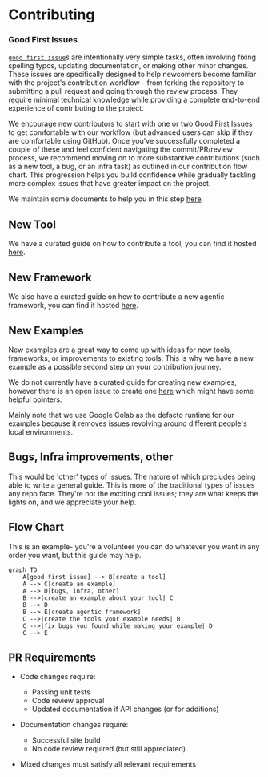 # Contributing

### Good First Issues
[`good first issue`](https://github.com/The-AI-Alliance/gofannon/issues?q=is%3Aissue%20state%3Aopen%20label%3A%22good%20first%20issue%22)s 
are intentionally very simple tasks, often involving fixing spelling typos, 
updating documentation, or making other minor changes. These issues are 
specifically designed to help newcomers become familiar with the project's 
contribution workflow - from forking the repository to submitting a pull request
and going through the review process. They require minimal technical knowledge 
while providing a complete end-to-end experience of contributing to the project.

We encourage new contributors to start with one or two Good First Issues to get 
comfortable with our workflow (but advanced users can skip if they are 
comfortable using GitHub). Once you've successfully completed a couple of these 
and feel confident navigating the commit/PR/review process, we recommend moving 
on to more substantive contributions (such as a new tool, a bug, or an infra 
task) as outlined in our contribution flow chart. This progression helps you 
build confidence while gradually tackling more complex issues that have greater 
impact on the project.

We maintain some documents to help you in this step [here](https://the-ai-alliance.github.io/gofannon/developers/first_contribution.html).

## New Tool
We have a curated guide on how to contribute a tool, you can find it hosted
[here](https://the-ai-alliance.github.io/gofannon/developers/contribute_tool.html).

## New Framework
We also have a curated guide on how to contribute a new agentic framework, you 
can find it hosted [here](https://the-ai-alliance.github.io/gofannon/developers/contribute_agentic_framework.html).

## New Examples
New examples are a great way to come up with ideas for new tools, frameworks, or
improvements to existing tools. This is why we have a new example as a possible
second step on your contribution journey. 

We do not currently have a curated guide for creating new examples, however there
is an open issue to create one [here](https://github.com/The-AI-Alliance/gofannon/issues/229)
which might have some helpful pointers. 

Mainly note that we use Google Colab as the defacto runtime for our examples 
because it removes issues revolving around different people's local environments.

## Bugs, Infra improvements, other
This would be 'other' types of issues. The nature of which precludes being able 
to write a general guide. This is more of the traditional types of issues any repo
face. They're not the exciting cool issues; they are what keeps the lights on, 
and we appreciate your help.

## Flow Chart

This is an example- you're a volunteer you can do whatever you want in any order
you want, but this guide may help. 

```mermaid  
graph TD  
    A[good first issue] --> B[create a tool]  
    A --> C[create an example]  
    A --> D[bugs, infra, other]  
    B -->|create an example about your tool| C
    B --> D 
    B --> E[create agentic framework]
    C -->|create the tools your example needs| B
    C -->|fix bugs you found while making your example| D
    C --> E
```
## PR Requirements

- Code changes require:
    - Passing unit tests
    - Code review approval
    - Updated documentation if API changes (or for additions)

- Documentation changes require:
    - Successful site build
    - No code review required (but still appreciated)

- Mixed changes must satisfy all relevant requirements  

